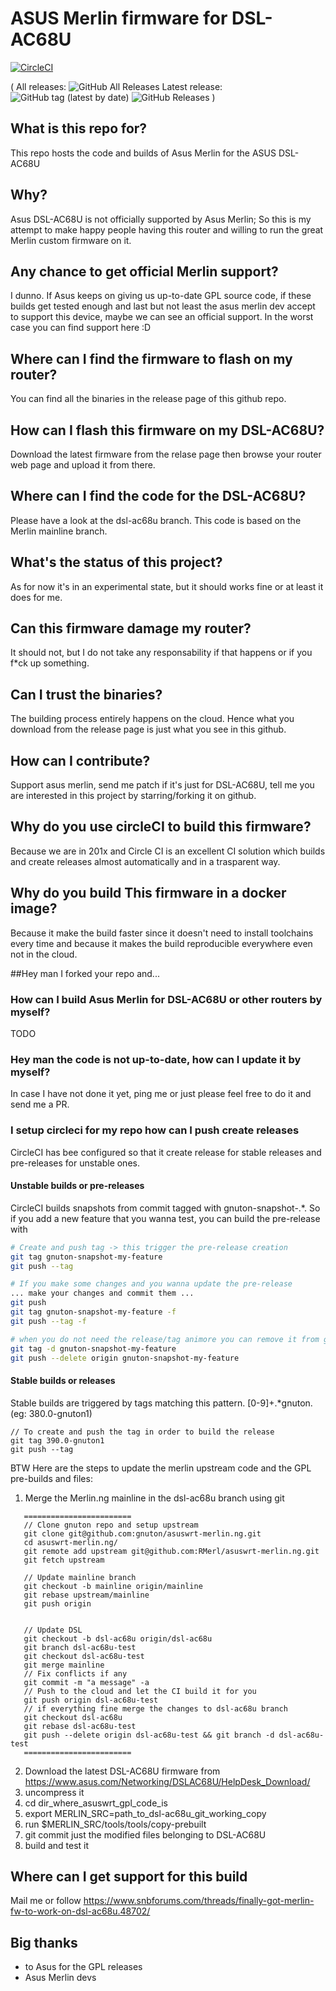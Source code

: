 # ASUS Merlin firmware for DSL-AC68U

[![CircleCI](https://circleci.com/gh/gnuton/asuswrt-merlin.ng/tree/dsl-ac68u.svg?style=svg)](https://circleci.com/gh/gnuton/asuswrt-merlin.ng/tree/dsl-ac68u)

(
All releases: ![GitHub All Releases](https://img.shields.io/github/downloads/gnuton/asuswrt-merlin.ng/total.svg)
Latest release:![GitHub tag (latest by date)](https://img.shields.io/github/tag-date/gnuton/asuswrt-merlin.ng.svg) ![GitHub Releases](https://img.shields.io/github/downloads/gnuton/asuswrt-merlin.ng/latest/total.svg)
)

## What is this repo for?
This repo hosts the code and builds of Asus Merlin for the ASUS DSL-AC68U

## Why?
Asus DSL-AC68U is not officially supported by Asus Merlin; So this is my attempt to make happy people having this router and willing to run the great Merlin custom firmware on it.

## Any chance to get official Merlin support?
I dunno. If  Asus keeps on giving us up-to-date GPL source code, if these builds get tested enough and last but not least the asus merlin dev accept to support this device, maybe we can see an official support.
In the worst case you can find support here :D

## Where can I find the firmware to flash on my router?
You can find all the binaries in the release page of this github repo.

## How can I flash this firmware on my DSL-AC68U?
Download the latest firmware from the relase page then browse your router web page and upload it from there.

## Where can I find the code for the DSL-AC68U?
Please have a look at the dsl-ac68u branch. This code is based on the Merlin mainline branch.

## What's the status of this project?
As for now it's in an experimental state, but it should works fine or at least it does for me.

## Can this firmware damage my router?
It should not, but I do not take any responsability if that happens or if you f*ck up something. 

## Can I trust the binaries?
The building process entirely happens on the cloud. Hence what you download from the release page is just what you see in this github.

## How can I contribute?
Support asus merlin, send me patch if it's just for DSL-AC68U, tell me you are interested in this project by starring/forking it on github.

## Why do you use circleCI to build this firmware?
Because we are in 201x and Circle CI is an excellent CI solution which builds and create releases almost automatically and in a trasparent way.

## Why do you build This firmware in a docker image?
Because it make the build faster since it doesn't need to install toolchains every time and because it makes the build reproducible everywhere even not in the cloud.

##Hey man I forked your repo and...
### How can I build Asus Merlin for DSL-AC68U or other routers by myself?
TODO

### Hey man the code is not up-to-date, how can I update it by myself?
In case I have not done it yet, ping me or just please feel free to do it and send me a PR.

### I setup circleci for my repo how can I push create releases
CircleCI has bee configured so that it create release for stable releases and pre-releases for unstable ones.

#### Unstable builds or pre-releases
CircleCI builds snapshots from commit tagged with gnuton-snapshot-.*. So if you add a new feature that you wanna test, you can build the pre-release with

```bash
# Create and push tag -> this trigger the pre-release creation
git tag gnuton-snapshot-my-feature
git push --tag

# If you make some changes and you wanna update the pre-release
... make your changes and commit them ...
git push
git tag gnuton-snapshot-my-feature -f
git push --tag -f

# when you do not need the release/tag animore you can remove it from github and from the repo
git tag -d gnuton-snapshot-my-feature
git push --delete origin gnuton-snapshot-my-feature
```
#### Stable builds or releases
Stable builds are triggered by tags matching this pattern. [0-9]+.*gnuton. (eg: 380.0-gnuton1)
```
// To create and push the tag in order to build the release
git tag 390.0-gnuton1
git push --tag
```

BTW Here are the steps to update the merlin upstream code and the GPL pre-builds and files:
1. Merge the Merlin.ng mainline in the dsl-ac68u branch using git
```
   ========================
   // Clone gnuton repo and setup upstream
   git clone git@github.com:gnuton/asuswrt-merlin.ng.git
   cd asuswrt-merlin.ng/
   git remote add upstream git@github.com:RMerl/asuswrt-merlin.ng.git
   git fetch upstream

   // Update mainline branch
   git checkout -b mainline origin/mainline
   git rebase upstream/mainline
   git push origin


   // Update DSL
   git checkout -b dsl-ac68u origin/dsl-ac68u
   git branch dsl-ac68u-test
   git checkout dsl-ac68u-test
   git merge mainline
   // Fix conflicts if any
   git commit -m "a message" -a
   // Push to the cloud and let the CI build it for you
   git push origin dsl-ac68u-test
   // if everything fine merge the changes to dsl-ac68u branch
   git checkout dsl-ac68u
   git rebase dsl-ac68u-test
   git push --delete origin dsl-ac68u-test && git branch -d dsl-ac68u-test
   ========================
```
2. Download the latest DSL-AC68U firmware from https://www.asus.com/Networking/DSLAC68U/HelpDesk_Download/
3. uncompress it
4. cd dir_where_asuswrt_gpl_code_is
5. export MERLIN_SRC=path_to_dsl-ac68u_git_working_copy
6. run $MERLIN_SRC/tools/tools/copy-prebuilt
7. git commit just the modified files belonging to DSL-AC68U
8. build and test it

## Where can I get support for this build
Mail me or follow https://www.snbforums.com/threads/finally-got-merlin-fw-to-work-on-dsl-ac68u.48702/

## Big thanks
- to Asus for the GPL releases
- Asus Merlin devs
